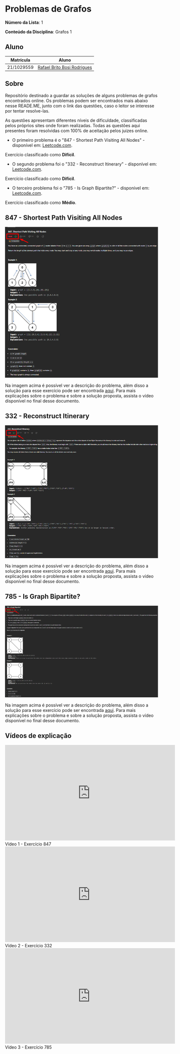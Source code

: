 # Problemas de Grafos

**Número da Lista**: 1

**Conteúdo da Disciplina**: Grafos 1

## Aluno

|Matrícula | Aluno |
| -- | -- |
| 21/1029559  | [Rafael Brito Bosi Rodrigues](https://github.com/StrangeUnit28) |

## Sobre

Repositório destinado a guardar as soluções de alguns problemas de grafos encontrados online. Os problemas podem ser encontrados mais abaixo nesse READE.ME, junto com o link das questões, caso o leitor se interesse por tentar resolve-las.

As questões apresentam diferentes níveis de dificuldade, classificadas pelos próprios sites onde foram realizadas. Todas as questões aqui presentes foram resolvidas com 100% de aceitação pelos juizes online.

- O primeiro problema é o "847 - Shortest Path Visiting All Nodes" - disponível em: [Leetcode.com](https://leetcode.com/problems/shortest-path-visiting-all-nodes/description/). 

Exercício classificado como **Difícil**.

- O segundo problema foi o "332 - Reconstruct Itinerary" - disponível em: [Leetcode.com](https://leetcode.com/problems/reconstruct-itinerary/description/). 

Exercício classificado como **Difícil**.

- O terceiro problema foi o "785 - Is Graph Bipartite?" - disponível em: [Leetcode.com](https://leetcode.com/problems/is-graph-bipartite/description/). 

Exercício classificado como **Médio**.

## 847 - Shortest Path Visiting All Nodes

![Problema - 847](./imgs/847.png)

Na imagem acima é possível ver a descrição do problema, além disso a solução para esse exercício pode ser encontrada [aqui](./leetcode_847/). Para mais explicações sobre o problema e sobre a solução proposta, assista o vídeo disponível no final desse documento.

## 332 - Reconstruct Itinerary

![Problema - 332](./imgs/332.png)

Na imagem acima é possível ver a descrição do problema, além disso a solução para esse exercício pode ser encontrada [aqui](./leetcode_332/). Para mais explicações sobre o problema e sobre a solução proposta, assista o vídeo disponível no final desse documento.

## 785 - Is Graph Bipartite?

![Problema - 785](./imgs/785.png)

Na imagem acima é possível ver a descrição do problema, além disso a solução para esse exercício pode ser encontrada [aqui](./leetcode_785/). Para mais explicações sobre o problema e sobre a solução proposta, assista o vídeo disponível no final desse documento.

## Vídeos de explicação

<iframe width="560" height="315" src="https://www.youtube.com/embed/zp29guH1ebQ?si=EnApkDf_OopE7A24" title="YouTube video player" frameborder="0" allow="accelerometer; autoplay; clipboard-write; encrypted-media; gyroscope; picture-in-picture; web-share" allowfullscreen></iframe>
Vídeo 1 - Exercício 847

<iframe width="560" height="315" src="https://www.youtube.com/embed/xfunUtEhdB8?si=t7MDi4BAEfjjbNTD" title="YouTube video player" frameborder="0" allow="accelerometer; autoplay; clipboard-write; encrypted-media; gyroscope; picture-in-picture; web-share" allowfullscreen></iframe>
Vídeo 2 - Exercício 332

<iframe width="560" height="315" src="https://www.youtube.com/embed/f6UxY39cvSI?si=aNThk8DO-Bi2IUnr" title="YouTube video player" frameborder="0" allow="accelerometer; autoplay; clipboard-write; encrypted-media; gyroscope; picture-in-picture; web-share" allowfullscreen></iframe>
Vídeo 3 - Exercício 785









